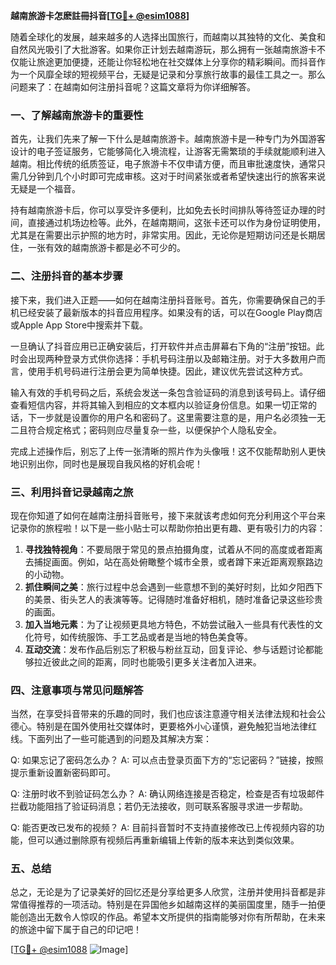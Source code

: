 **越南旅游卡怎麽註冊抖音[[TG💪+ @esim1088](https://t.me/s/esim1088)]**

随着全球化的发展，越来越多的人选择出国旅行，而越南以其独特的文化、美食和自然风光吸引了大批游客。如果你正计划去越南游玩，那么拥有一张越南旅游卡不仅能让旅途更加便捷，还能让你轻松地在社交媒体上分享你的精彩瞬间。而抖音作为一个风靡全球的短视频平台，无疑是记录和分享旅行故事的最佳工具之一。那么问题来了：在越南如何注册抖音呢？这篇文章将为你详细解答。

### 一、了解越南旅游卡的重要性

首先，让我们先来了解一下什么是越南旅游卡。越南旅游卡是一种专门为外国游客设计的电子签证服务，它能够简化入境流程，让游客无需繁琐的手续就能顺利进入越南。相比传统的纸质签证，电子旅游卡不仅申请方便，而且审批速度快，通常只需几分钟到几个小时即可完成审核。这对于时间紧张或者希望快速出行的旅客来说无疑是一个福音。

持有越南旅游卡后，你可以享受许多便利，比如免去长时间排队等待签证办理的时间，直接通过机场边检等。此外，在越南期间，这张卡还可以作为身份证明使用，尤其是在需要出示护照的地方时，非常实用。因此，无论你是短期访问还是长期居住，一张有效的越南旅游卡都是必不可少的。

### 二、注册抖音的基本步骤

接下来，我们进入正题——如何在越南注册抖音账号。首先，你需要确保自己的手机已经安装了最新版本的抖音应用程序。如果没有的话，可以在Google Play商店或Apple App Store中搜索并下载。

一旦确认了抖音应用已正确安装后，打开软件并点击屏幕右下角的“注册”按钮。此时会出现两种登录方式供你选择：手机号码注册以及邮箱注册。对于大多数用户而言，使用手机号码进行注册会更为简单快捷。因此，建议优先尝试这种方式。

输入有效的手机号码之后，系统会发送一条包含验证码的消息到该号码上。请仔细查看短信内容，并将其输入到相应的文本框内以验证身份信息。如果一切正常的话，下一步就是设置你的用户名和密码了。这里需要注意的是，用户名必须独一无二且符合规定格式；密码则应尽量复杂一些，以便保护个人隐私安全。

完成上述操作后，别忘了上传一张清晰的照片作为头像哦！这不仅能帮助别人更快地识别出你，同时也是展现自我风格的好机会呢！

### 三、利用抖音记录越南之旅

现在你知道了如何在越南注册抖音账号，接下来就该考虑如何充分利用这个平台来记录你的旅程啦！以下是一些小贴士可以帮助你拍出更有趣、更有吸引力的内容：

1. **寻找独特视角**：不要局限于常见的景点拍摄角度，试着从不同的高度或者距离去捕捉画面。例如，站在高处俯瞰整个城市全景，或者蹲下来近距离观察路边的小动物。
2. **抓住瞬间之美**：旅行过程中总会遇到一些意想不到的美好时刻，比如夕阳西下的美景、街头艺人的表演等等。记得随时准备好相机，随时准备记录这些珍贵的画面。
3. **加入当地元素**：为了让视频更具地方特色，不妨尝试融入一些具有代表性的文化符号，如传统服饰、手工艺品或者是当地的特色美食等。
4. **互动交流**：发布作品后别忘了积极与粉丝互动，回复评论、参与话题讨论都能够拉近彼此之间的距离，同时也能吸引更多关注者加入进来。

### 四、注意事项与常见问题解答

当然，在享受抖音带来的乐趣的同时，我们也应该注意遵守相关法律法规和社会公德心。特别是在国外使用社交媒体时，更要格外小心谨慎，避免触犯当地法律红线。下面列出了一些可能遇到的问题及其解决方案：

Q: 如果忘记了密码怎么办？
A: 可以点击登录页面下方的“忘记密码？”链接，按照提示重新设置新密码即可。

Q: 注册时收不到验证码怎么办？
A: 确认网络连接是否稳定，检查是否有垃圾邮件拦截功能阻挡了验证码消息；若仍无法接收，则可联系客服寻求进一步帮助。

Q: 能否更改已发布的视频？
A: 目前抖音暂时不支持直接修改已上传视频内容的功能，但可以通过删除原有视频后再重新编辑上传新的版本来达到类似效果。

### 五、总结

总之，无论是为了记录美好的回忆还是分享给更多人欣赏，注册并使用抖音都是非常值得推荐的一项活动。特别是在异国他乡如越南这样的美丽国度里，随手一拍便能创造出无数令人惊叹的作品。希望本文所提供的指南能够对你有所帮助，在未来的旅途中留下属于自己的印记吧！

[[TG💪+ @esim1088](https://t.me/s/esim1088) ![Image](https://i.postimg.cc/4NQfJmqS/Snipaste-2025-05-13-00-14-12.png)]